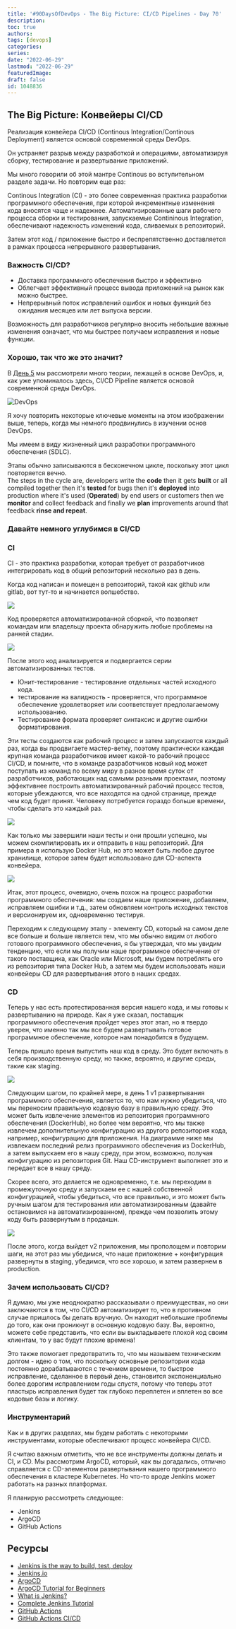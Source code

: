 ```yaml
---
title: '#90DaysOfDevOps - The Big Picture: CI/CD Pipelines - Day 70'
description: 
toc: true
authors:
tags: [devops]
categories:
series: 
date: "2022-06-29"
lastmod: "2022-06-29"
featuredImage:
draft: false
id: 1048836
---
```

## The Big Picture: Конвейеры CI/CD

Реализация конвейера CI/CD (Continous Integration/Continous Deployment) является основой современной среды DevOps. 

Он устраняет разрыв между разработкой и операциями, автоматизируя сборку, тестирование и развертывание приложений. 

Мы много говорили об этой мантре Continous во вступительном разделе задачи. Но повторим еще раз: 

Continous Integration (CI) - это более современная практика разработки программного обеспечения, при которой инкрементные изменения кода вносятся чаще и надежнее. Автоматизированные шаги рабочего процесса сборки и тестирования, запускаемые Contininous Integration, обеспечивают надежность изменений кода, сливаемых в репозиторий. 

Затем этот код / приложение быстро и беспрепятственно доставляется в рамках процесса непрерывного развертывания.
### Важность CI/CD?

- Доставка программного обеспечения быстро и эффективно
- Облегчает эффективный процесс вывода приложений на рынок как можно быстрее.
- Непрерывный поток исправлений ошибок и новых функций без ожидания месяцев или лет выпуска версии.

Возможность для разработчиков регулярно вносить небольшие важные изменения означает, что мы быстрее получаем исправления и новые функции.


### Хорошо, так что же это значит? 

В [День 5](../day5) мы рассмотрели много теории, лежащей в основе DevOps, и, как уже упоминалось здесь, CI/CD Pipeline является основой современной среды DevOps. 

![DevOps](../images/Day5_DevOps8.png?v1)

Я хочу повторить некоторые ключевые моменты на этом изображении выше, теперь, когда мы немного продвинулись в изучении основ DevOps. 

Мы имеем в виду жизненный цикл разработки программного обеспечения (SDLC). 

Этапы обычно записываются в бесконечном цикле, поскольку этот цикл повторяется вечно.  
The steps in the cycle are, developers write the **code** then it gets **built** or all compiled together then it's **tested** for bugs then it's **deployed** into production where it's used (**Operated**) by end users or customers then we **monitor** and collect feedback and finally we **plan** improvements around that feedback **rinse and repeat**. 

### Давайте немного углубимся в CI/CD

### CI

CI - это практика разработки, которая требует от разработчиков интегрировать код в общий репозиторий несколько раз в день.  

Когда код написан и помещен в репозиторий, такой как github или gitlab, вот тут-то и начинается волшебство. 

![](../images/Day70_CICD1.png?v1)

Код проверяется автоматизированной сборкой, что позволяет командам или владельцу проекта обнаружить любые проблемы на ранней стадии.

![](../images/Day70_CICD2.png?v1)

После этого код анализируется и подвергается серии автоматизированных тестов. 

- Юнит-тестирование - тестирование отдельных частей исходного кода. 
- тестирование на валидность - проверяется, что программное обеспечение удовлетворяет или соответствует предполагаемому использованию.
- Тестирование формата проверяет синтаксис и другие ошибки форматирования. 
  
Эти тесты создаются как рабочий процесс и затем запускаются каждый раз, когда вы продвигаете мастер-ветку, поэтому практически каждая крупная команда разработчиков имеет какой-то рабочий процесс CI/CD, и помните, что в команде разработчиков новый код может поступать из команд по всему миру в разное время суток от разработчиков, работающих над самыми разными проектами, поэтому эффективнее построить автоматизированный рабочий процесс тестов, которые убеждаются, что все находятся на одной странице, прежде чем код будет принят. Человеку потребуется гораздо больше времени, чтобы сделать это каждый раз. 

![](../images/Day70_CICD3.png?v1)

Как только мы завершили наши тесты и они прошли успешно, мы можем скомпилировать их и отправить в наш репозиторий. Для примера я использую Docker Hub, но это может быть любое другое хранилище, которое затем будет использовано для CD-аспекта конвейера. 

![](../images/Day70_CICD4.png?v1)

Итак, этот процесс, очевидно, очень похож на процесс разработки программного обеспечения: мы создаем наше приложение, добавляем, исправляем ошибки и т.д., затем обновляем контроль исходных текстов и версионируем их, одновременно тестируя. 

Переходим к следующему этапу - элементу CD, который на самом деле все больше и больше является тем, что мы обычно видим от любого готового программного обеспечения, я бы утверждал, что мы увидим тенденцию, что если мы получим наше программное обеспечение от такого поставщика, как Oracle или Microsoft, мы будем потреблять его из репозитория типа Docker Hub, а затем мы будем использовать наши конвейеры CD для развертывания этого в наших средах. 

### CD 

Теперь у нас есть протестированная версия нашего кода, и мы готовы к развертыванию на природе. Как я уже сказал, поставщик программного обеспечения пройдет через этот этап, но я твердо уверен, что именно так мы все будем развертывать готовое программное обеспечение, которое нам понадобится в будущем. 

Теперь пришло время выпустить наш код в среду. Это будет включать в себя производственную среду, но также, вероятно, и другие среды, такие как staging. 

![](../images/Day70_CICD5.png?v1)

Следующим шагом, по крайней мере, в день 1 v1 развертывания программного обеспечения, является то, что нам нужно убедиться, что мы переносим правильную кодовую базу в правильную среду. Это может быть извлечение элементов из репозитория программного обеспечения (DockerHub), но более чем вероятно, что мы также извлечем дополнительную конфигурацию из другого репозитория кода, например, конфигурацию для приложения. На диаграмме ниже мы извлекаем последний релиз программного обеспечения из DockerHub, а затем выпускаем его в нашу среду, при этом, возможно, получая конфигурацию из репозитория Git. Наш CD-инструмент выполняет это и передает все в нашу среду. 

Скорее всего, это делается не одновременно, т.е. мы переходим в промежуточную среду и запускаем ее с нашей собственной конфигурацией, чтобы убедиться, что все правильно, и это может быть ручным шагом для тестирования или автоматизированным (давайте остановимся на автоматизированном), прежде чем позволить этому коду быть развернутым в продакшн. 

![](../images/Day70_CICD6.png?v1)

После этого, когда выйдет v2 приложения, мы прополощем и повторим шаги, на этот раз мы убедимся, что наше приложение + конфигурация развернуты в staging, убедимся, что все хорошо, и затем развернем в production.


### Зачем использовать CI/CD? 

Я думаю, мы уже неоднократно рассказывали о преимуществах, но они заключаются в том, что CI/CD автоматизирует то, что в противном случае пришлось бы делать вручную. Он находит небольшие проблемы до того, как они проникнут в основную кодовую базу. Вы, вероятно, можете себе представить, что если вы выкладываете плохой код своим клиентам, то у вас будут плохие времена! 

Это также помогает предотвратить то, что мы называем техническим долгом - идею о том, что поскольку основные репозитории кода постоянно дорабатываются с течением времени, то быстрое исправление, сделанное в первый день, становится экспоненциально более дорогим исправлением годы спустя, потому что теперь этот пластырь исправления будет так глубоко переплетен и вплетен во все кодовые базы и логику. 

### Инструментарий

Как и в других разделах, мы будем работать с некоторыми инструментами, которые обеспечивают процесс конвейера CI/CD. 

Я считаю важным отметить, что не все инструменты должны делать и CI, и CD. Мы рассмотрим ArgoCD, который, как вы догадались, отлично справляется с CD-элементом развертывания нашего программного обеспечения в кластере Kubernetes. Но что-то вроде Jenkins может работать на разных платформах. 

Я планирую рассмотреть следующее: 

- Jenkins 
- ArgoCD 
- GitHub Actions

## Ресурсы

- [Jenkins is the way to build, test, deploy](https://youtu.be/_MXtbjwsz3A)
- [Jenkins.io](https://www.jenkins.io/)
- [ArgoCD](https://argo-cd.readthedocs.io/en/stable/)
- [ArgoCD Tutorial for Beginners](https://www.youtube.com/watch?v=MeU5_k9ssrs)
- [What is Jenkins?](https://www.youtube.com/watch?v=LFDrDnKPOTg)
- [Complete Jenkins Tutorial](https://www.youtube.com/watch?v=nCKxl7Q_20I&t=3s)
- [GitHub Actions](https://www.youtube.com/watch?v=R8_veQiYBjI)
- [GitHub Actions CI/CD](https://www.youtube.com/watch?v=mFFXuXjVgkU)
